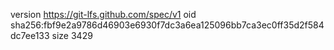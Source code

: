 version https://git-lfs.github.com/spec/v1
oid sha256:fbf9e2a9786d46903e6930f7dc3a6ea125096bb7ca3ec0ff35d2f584dc7ee133
size 3429
